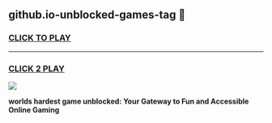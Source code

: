 
## github.io-unblocked-games-tag 👋
<h3>
<a href="https://premium.freeplayer.one?title=github.io-unblocked-games-tag&ref=14F">CLICK TO PLAY</a></h3>
<hr>

<h3>
<a href="https://premium.freeplayer.one?title=github.io-unblocked-games-tag&ref=14F">CLICK 2 PLAY</a>
  
</h3>

<a href="https://premium.freeplayer.one?title=github.io-unblocked-games-tag&ref=12F/"><img src="https://clearcache.store/games.png"></a>


**worlds hardest game unblocked: Your Gateway to Fun and Accessible Online Gaming**
